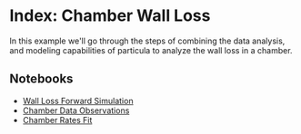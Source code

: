 # Index: Chamber Wall Loss

In this example we'll go through the steps of combining the data analysis,
and modeling capabilities of particula to analyze the wall loss in a
chamber.

## Notebooks

- [Wall Loss Forward Simulation](Notebooks/Chamber_Forward_Simulation.ipynb)
- [Chamber Data Observations](Notebooks/Chamber_Observations.ipynb)
- [Chamber Rates Fit](Notebooks/Chamber_Rates_Fitting.ipynb)